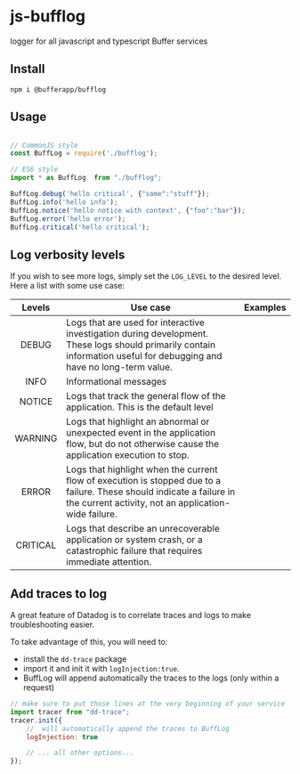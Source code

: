 # js-bufflog
logger for all javascript and typescript Buffer services

## Install
`npm i @bufferapp/bufflog`

## Usage
```js

// CommonJS style
const BuffLog = require('./bufflog');

// ES6 style
import * as BuffLog  from "./bufflog";

BuffLog.debug('hello critical', {"some":"stuff"});
BuffLog.info('hello info');
BuffLog.notice('hello notice with context', {"foo":"bar"});
BuffLog.error('hello error');
BuffLog.critical('hello critical');
```

## Log verbosity levels

If you wish to see more logs, simply set the `LOG_LEVEL` to the desired level. Here a list with some use case:

| Levels  | Use case  | Examples  |
|:-:|---|---|
| DEBUG  | Logs that are used for interactive investigation during development. These logs should primarily contain information useful for debugging and have no long-term value.  |   |
| INFO | Informational messages |   |
| NOTICE | Logs that track the general flow of the application. This is the default level |   |
| WARNING | Logs that highlight an abnormal or unexpected event in the application flow, but do not otherwise cause the application execution to stop.  |   |
| ERROR |  Logs that highlight when the current flow of execution is stopped due to a failure. These should indicate a failure in the current activity, not an application-wide failure. |   |
| CRITICAL  | Logs that describe an unrecoverable application or system crash, or a catastrophic failure that requires immediate attention.  |   |


## Add traces to log

A great feature of Datadog is to correlate traces and logs to make troubleshooting easier. 

To take advantage of this, you will need to:
- install the `dd-trace` package 
- import it and init it with `logInjection:true`. 
- BuffLog will append automatically the traces to the logs (only within a request)

```js
// make sure to put those lines at the very beginning of your service
import tracer from "dd-trace";
tracer.init({
    //  will automatically append the traces to BuffLog
    logInjection: true

    // ... all other options...
});
```
